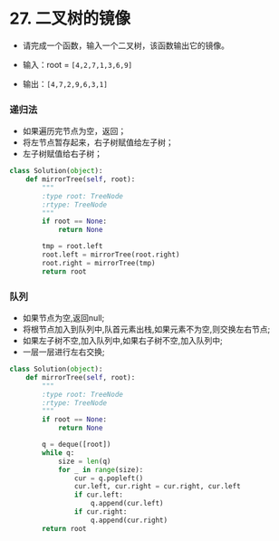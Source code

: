 
# 27. 二叉树的镜像

* 请完成一个函数，输入一个二叉树，该函数输出它的镜像。

* 输入：root = `[4,2,7,1,3,6,9]`
* 输出：`[4,7,2,9,6,3,1]`

### 递归法

* 如果遍历完节点为空，返回；
* 将左节点暂存起来，右子树赋值给左子树；
* 左子树赋值给右子树；


```python
class Solution(object):
    def mirrorTree(self, root):
        """
        :type root: TreeNode
        :rtype: TreeNode
        """
        if root == None:
            return None

        tmp = root.left
        root.left = mirrorTree(root.right)
        root.right = mirrorTree(tmp)
        return root
```

### 队列

* 如果节点为空,返回null;
* 将根节点加入到队列中,队首元素出栈,如果元素不为空,则交换左右节点;
* 如果左子树不空,加入队列中,如果右子树不空,加入队列中;
* 一层一层进行左右交换;


```python
class Solution(object):
    def mirrorTree(self, root):
        """
        :type root: TreeNode
        :rtype: TreeNode
        """    
        if root == None:
            return None

        q = deque([root])
        while q:
            size = len(q)
            for _ in range(size):
                cur = q.popleft()
                cur.left, cur.right = cur.right, cur.left
                if cur.left:
                    q.append(cur.left)
                if cur.right:
                    q.append(cur.right)
        return root
```
